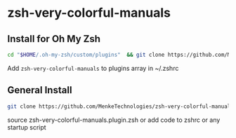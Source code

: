# zsh-very-colorful-manuals
## Install for Oh My Zsh

```sh
cd "$HOME/.oh-my-zsh/custom/plugins"  && git clone https://github.com/MenkeTechnologies/zsh-very-colorful-manuals.git
```

Add `zsh-very-colorful-manuals` to plugins array in ~/.zshrc

## General Install

```sh
git clone https://github.com/MenkeTechnologies/zsh-very-colorful-manuals.git
```

source zsh-very-colorful-manuals.plugin.zsh or add code to zshrc or any startup script
